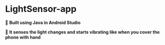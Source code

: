 # LightSensor-app

🔴 **Built using Java in Android Studio**
>
🔴 **It senses the light changes and starts vibrating like when you cover the phone with hand**
 


